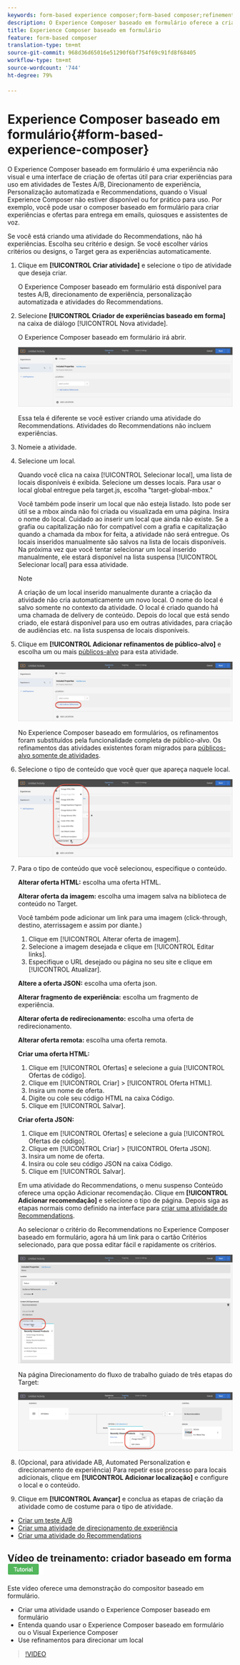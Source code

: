 ```yaml
---
keywords: form-based experience composer;form-based composer;refinements
description: O Experience Composer baseado em formulário oferece a criação de experiências não visuais.
title: Experience Composer baseado em formulário
feature: form-based composer
translation-type: tm+mt
source-git-commit: 968d36d65016e51290f6bf754f69c91fd8f68405
workflow-type: tm+mt
source-wordcount: '744'
ht-degree: 79%

---
```



# Experience Composer baseado em formulário{#form-based-experience-composer}

O Experience Composer baseado em formulário é uma experiência não visual e uma interface de criação de ofertas útil para criar experiências para uso em atividades de Testes A/B, Direcionamento de experiência, Personalização automatizada e Recommendations, quando o Visual Experience Composer não estiver disponível ou for prático para uso. Por exemplo, você pode usar o composer baseado em formulário para criar experiências e ofertas para entrega em emails, quiosques e assistentes de voz.

Se você está criando uma atividade do Recommendations, não há experiências. Escolha seu critério e design. Se você escolher vários critérios ou designs, o Target gera as experiências automaticamente.

1. Clique em **[!UICONTROL Criar atividade]** e selecione o tipo de atividade que deseja criar.

   O Experience Composer baseado em formulário está disponível para testes A/B, direcionamento de experiência, personalização automatizada e atividades do Recommendations.
1. Selecione **[!UICONTROL Criador de experiências baseado em forma]** na caixa de diálogo [!UICONTROL Nova atividade].

   O Experience Composer baseado em formulário irá abrir.

   ![](assets/location_refinements.png)

   Essa tela é diferente se você estiver criando uma atividade do Recommendations. Atividades do Recommendations não incluem experiências.
1. Nomeie a atividade.
1. Selecione um local.

   Quando você clica na caixa [!UICONTROL Selecionar local], uma lista de locais disponíveis é exibida. Selecione um desses locais. Para usar o local global entregue pela target.js, escolha &quot;target-global-mbox.&quot;

   Você também pode inserir um local que não esteja listado. Isto pode ser útil se a mbox ainda não foi criada ou visualizada em uma página. Insira o nome do local. Cuidado ao inserir um local que ainda não existe. Se a grafia ou capitalização não for compatível com a grafia e capitalização quando a chamada da mbox for feita, a atividade não será entregue. Os locais inseridos manualmente são salvos na lista de locais disponíveis. Na próxima vez que você tentar selecionar um local inserido manualmente, ele estará disponível na lista suspensa [!UICONTROL Selecionar local] para essa atividade.

   >[!NOTE]
   >
   >A criação de um local inserido manualmente durante a criação da atividade não cria automaticamente um novo local. O nome do local é salvo somente no contexto da atividade. O local é criado quando há uma chamada de delivery de conteúdo. Depois do local que está sendo criado, ele estará disponível para uso em outras atividades, para criação de audiências etc. na lista suspensa de locais disponíveis.

1. Clique em **[!UICONTROL Adicionar refinamentos de público-alvo]** e escolha um ou mais [públicos-alvo](/help/c-target/target.md#concept_A782F8481A5041EBA75103CB26376522) para esta atividade.

   ![](assets/location_refinements_2.png)

   No Experience Composer baseado em formulários, os refinamentos foram substituídos pela funcionalidade completa de público-alvo. Os refinamentos das atividades existentes foram migrados para  [públicos-alvo somente de atividades](/help/c-target/creating-activity-only-audience.md#concept_A6BADCF530ED4AE1852E677FEBE68483).
1. Selecione o tipo de conteúdo que você quer que apareça naquele local.

   ![](assets/form_content.png)

1. Para o tipo de conteúdo que você selecionou, especifique o conteúdo.

   **Alterar oferta HTML:** escolha uma oferta HTML.

   **Alterar oferta da imagem:** escolha uma imagem salva na biblioteca de conteúdo no Target.

   Você também pode adicionar um link para uma imagem (click-through, destino, aterrissagem e assim por diante.)

   1. Clique em [!UICONTROL Alterar oferta de imagem].
   1. Selecione a imagem desejada e clique em [!UICONTROL Editar links].
   1. Especifique o URL desejado ou página no seu site e clique em [!UICONTROL Atualizar].

   **Altere a oferta JSON:** escolha uma oferta json.

   **Alterar fragmento de experiência:** escolha um fragmento de experiência.

   **Alterar oferta de redirecionamento:** escolha uma oferta de redirecionamento.

   **Alterar oferta remota:** escolha uma oferta remota.

   **Criar uma oferta HTML:**

   1. Clique em [!UICONTROL Ofertas] e selecione a guia [!UICONTROL Ofertas de código].
   1. Clique em [!UICONTROL Criar] > [!UICONTROL Oferta HTML].
   1. Insira um nome de oferta.
   1. Digite ou cole seu código HTML na caixa Código.
   1. Clique em [!UICONTROL Salvar].

   **Criar oferta JSON:**

   1. Clique em [!UICONTROL Ofertas] e selecione a guia [!UICONTROL Ofertas de código].
   1. Clique em [!UICONTROL Criar] > [!UICONTROL Oferta JSON].
   1. Insira um nome de oferta.
   1. Insira ou cole seu código JSON na caixa Código.
   1. Clique em [!UICONTROL Salvar].

   Em uma atividade do Recommendations, o menu suspenso Conteúdo oferece uma opção Adicionar recomendação. Clique em **[!UICONTROL Adicionar recomendação]** e selecione o tipo de página. Depois siga as etapas normais como definido na interface para [criar uma atividade do Recommendations](/help/c-recommendations/t-create-recs-activity/create-recs-activity.md).

   Ao selecionar o critério do Recommendations no Experience Composer baseado em formulário, agora há um link para o cartão Critérios selecionado, para que possa editar fácil e rapidamente os critérios.

   ![](assets/change_criteria.png)

   Na página Direcionamento do fluxo de trabalho guiado de três etapas do Target:

   ![](assets/change_criteria_2.png)

1. (Opcional, para atividade AB, Automated Personalization e direcionamento de experiência) Para repetir esse processo para locais adicionais, clique em **[!UICONTROL Adicionar localização]** e configure o local e o conteúdo.
1. Clique em **[!UICONTROL Avançar]** e conclua as etapas de criação da atividade como de costume para o tipo de atividade.

* [Criar um teste A/B](/help/c-activities/t-test-ab/t-test-create-ab/test-create-ab.md)
* [Criar uma atividade de direcionamento de experiência](/help/c-activities/t-experience-target/t-xt-create/xt-create.md#task_D6B3429AC31549E1A70EDF04B3DDC765)
* [Criar uma atividade do Recommendations](/help/c-recommendations/t-create-recs-activity/create-recs-activity.md#task_6874328773C64C44A73F0A130AD3F96F)

## Vídeo de treinamento: criador baseado em forma  ![Crachá do tutorial](/help/assets/tutorial.png)

Este vídeo oferece uma demonstração do compositor baseado em formulário.

* Criar uma atividade usando o Experience Composer baseado em formulário
* Entenda quando usar o Experience Composer baseado em formulário ou o Visual Experience Composer
* Use refinamentos para direcionar um local

>[!VIDEO](https://video.tv.adobe.com/v/17390)